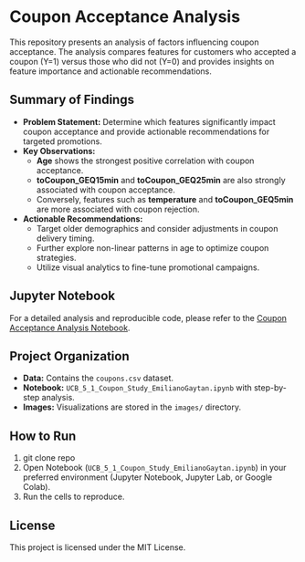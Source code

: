 # Coupon Acceptance Analysis

This repository presents an analysis of factors influencing coupon acceptance. The analysis compares features for customers who accepted a coupon (Y=1) versus those who did not (Y=0) and provides insights on feature importance and actionable recommendations.

## Summary of Findings
- **Problem Statement:** Determine which features significantly impact coupon acceptance and provide actionable recommendations for targeted promotions.
- **Key Observations:**
  - **Age** shows the strongest positive correlation with coupon acceptance.
  - **toCoupon_GEQ15min** and **toCoupon_GEQ25min** are also strongly associated with coupon acceptance.
  - Conversely, features such as **temperature** and **toCoupon_GEQ5min** are more associated with coupon rejection.
- **Actionable Recommendations:**
  - Target older demographics and consider adjustments in coupon delivery timing.
  - Further explore non-linear patterns in age to optimize coupon strategies.
  - Utilize visual analytics to fine-tune promotional campaigns.

## Jupyter Notebook
For a detailed analysis and reproducible code, please refer to the [Coupon Acceptance Analysis Notebook](./UCB_5_1_Coupon_Study_EmilianoGaytan.ipynb).

## Project Organization
- **Data:** Contains the `coupons.csv` dataset.
- **Notebook:** `UCB_5_1_Coupon_Study_EmilianoGaytan.ipynb` with step-by-step analysis.
- **Images:** Visualizations are stored in the `images/` directory.

## How to Run
1. git clone repo
2. Open  Notebook (`UCB_5_1_Coupon_Study_EmilianoGaytan.ipynb`) in your preferred environment (Jupyter Notebook, Jupyter Lab, or Google Colab).
3. Run the cells to reproduce.

## License
This project is licensed under the MIT License.

